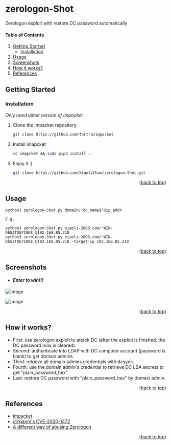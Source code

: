 <a name="readme-top"></a>

# zerologon-Shot
Zerologon exploit with restore DC password automatically

#### Table of Contents
<ol>
<li>
  <a href="#getting-started">Getting Started</a>
  <ul>
    <li><a href="#installation">Installation</a></li>
  </ul>
</li>
<li><a href="#usage">Usage</a></li>
<li><a href="#screenshots">Screenshots</a></li>
<li><a href="#how-it-works">How it works?</a></li>
<li><a href="#references">References</a></li>
</ol>

## Getting Started

### Installation

_Only need latest version of Impacket_

1. Clone the impacket repository
   ```sh
   git clone https://github.com/fortra/impacket
   ```
2. Install imapcket
   ```sh
   cd imapcket && sudo pip3 install .
   ```
3. Enjoy it :)
   ```sh
   git clone https://github.com/XiaoliChan/zerologon-Shot.git
   ```

<p align="right">(<a href="#readme-top">back to top</a>)</p>

## Usage
```
python3 zerologon-Shot.py domain/'dc_name$'@ip_addr

E.g.

python3 zerologon-Shot.py xiaoli-2008.com/'WIN-D6SJTQG7I0K$'@192.168.85.210
python3 zerologon-Shot.py xiaoli-2008.com/'WIN-D6SJTQG7I0K$'@192.168.85.210 -target-ip 192.168.85.210
```
<p align="right">(<a href="#readme-top">back to top</a>)</p>

## Screenshots
- #### _Enter to win!!!_
![image](https://github.com/XiaoliChan/zerologon-Shot/assets/30458572/816959b8-0e09-4d95-a6d4-b9c2e38d418a)

![image](https://github.com/XiaoliChan/zerologon-Shot/assets/30458572/bd957328-f09b-482d-a4fc-61ae94daab3a)

<p align="right">(<a href="#readme-top">back to top</a>)</p>

## How it works?
- First: use zerologon exploit to attack DC (after the exploit is finished, the DC password now is cleared).
- Second: authenticate into LDAP with DC computer account (password is blank) to get domain admins.
- Third: retrieve all domain admins credentials with dcsync.
- Fourth: use the domain admin's credential to retrieve DC LSA secrets to get "plain_password_hex".
- Last: restore DC password with "plain_password_hex" by domain admin.
<p align="right">(<a href="#readme-top">back to top</a>)</p>

## References
* [impacket](https://github.com/fortra/impacket/)
* [dirkjanm's CVE-2020-1472](https://github.com/dirkjanm/CVE-2020-1472)
* [A different way of abusing Zerologon](https://dirkjanm.io/a-different-way-of-abusing-zerologon/)
<p align="right">(<a href="#readme-top">back to top</a>)</p>
